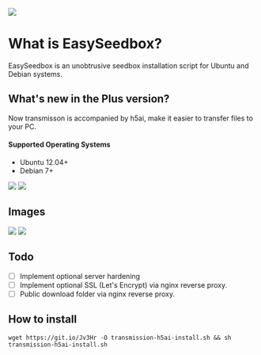 ![](https://i.imgur.com/xlZ9EfB.png)

# What is EasySeedbox?
EasySeedbox is an unobtrusive seedbox installation script for Ubuntu and Debian systems. 

## What's new in the Plus version?
Now transmisson is accompanied by h5ai,
make it easier to transfer files to your PC.

#### Supported Operating Systems
- Ubuntu 12.04+
- Debian 7+

![](http://forthebadge.com/images/badges/certified-snoop-lion.svg)
![](http://forthebadge.com/images/badges/built-with-love.svg)

## Images
![](https://i.imgur.com/Tq5oOH8.png)
![](https://i.imgur.com/MfX2i64.png)

## Todo
- [ ] Implement optional server hardening
- [ ] Implement optional SSL (Let's Encrypt) via nginx reverse proxy.
- [ ] Public download folder via nginx reverse proxy.

## How to install
	wget https://git.io/Jv3Hr -O transmission-h5ai-install.sh && sh transmission-h5ai-install.sh
